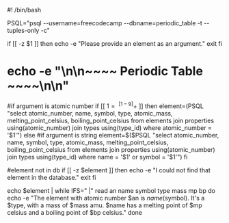 #! /bin/bash

PSQL="psql --username=freecodecamp --dbname=periodic_table -t --tuples-only -c"

if [[ -z $1 ]]
then
  echo -e "Please provide an element as an argument."
  exit
fi

# echo -e "\n\n~~~~ Periodic Table ~~~~\n\n"

#if argument is atomic number
if [[ $1 =~ ^[1-9]+$ ]]
then
  element=$($PSQL "select atomic_number, name, symbol, type, atomic_mass, melting_point_celsius, boiling_point_celsius from elements join properties using(atomic_number) join types using(type_id) where atomic_number = '$1'")
else
#if argument is string
  element=$($PSQL "select atomic_number, name, symbol, type, atomic_mass, melting_point_celsius, boiling_point_celsius from elements join properties using(atomic_number) join types using(type_id) where name = '$1' or symbol = '$1'")
fi

#element not in db
if [[ -z $element ]]
then
  echo -e "I could not find that element in the database."
  exit
fi

echo $element | while IFS=" |" read an name symbol type mass mp bp 
do
  echo -e "The element with atomic number $an is $name ($symbol). It's a $type, with a mass of $mass amu. $name has a melting point of $mp celsius and a boiling point of $bp celsius."
done 